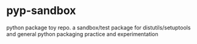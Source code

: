 pyp-sandbox
===========

python package toy repo. a sandbox/test package for distutils/setuptools and general python packaging practice and experimentation
